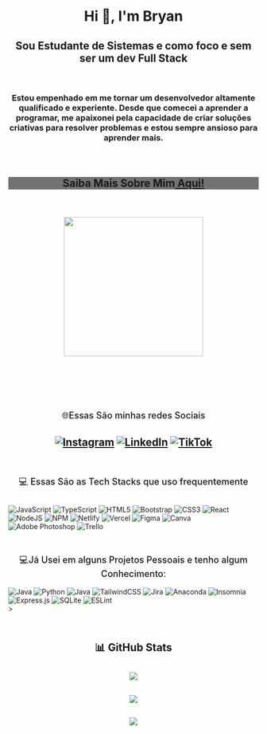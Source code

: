 ## <h1 align="center">Hi 👋, I'm Bryan</h1>

## <h2 align="center">Sou Estudante de Sistemas e como foco e sem ser um dev Full Stack</h2> <br/>

### <div align="center"> Estou empenhado em me tornar um desenvolvedor altamente qualificado e experiente. Desde que comecei a aprender a programar, me apaixonei pela capacidade de criar soluções criativas para resolver problemas e estou sempre ansioso para aprender mais.</div> <br/> <br/>

## <div align="center" style=" background-color: rgba(0, 0, 0, 0.548); ">Saiba Mais Sobre Mim<a href="https://bryandeveloper.netlify.app/"  target="_blank" target_blank> Aqui! </a></div> <br/>

## <div align="center"><img style="width: 280px;" src="https://bryandeveloper.netlify.app/assets/profile/Cyber1.png" alt=""> </div><br/>

## <br/>

## <div align="center" style="font-size:18; font-weight: 500;" > 🌐Essas São minhas redes Sociais </div>

## <div align="center"> [![Instagram](https://img.shields.io/badge/Instagram-%23E4405F.svg?logo=Instagram&logoColor=white)](https://instagram.com/https://www.instagram.com/bryanzef7) [![LinkedIn](https://img.shields.io/badge/LinkedIn-%230077B5.svg?logo=linkedin&logoColor=white)](https://linkedin.com/in/https://www.linkedin.com/in/bryanzefino/) [![TikTok](https://img.shields.io/badge/TikTok-%23000000.svg?logo=TikTok&logoColor=white)](https://tiktok.com/@bryandeveloper) </div><br/>

## <div align="center" style="font-size:18; font-weight: 500;" > 💻 Essas São as Tech Stacks que uso frequentemente </div>

## <div align="center">

![JavaScript](https://img.shields.io/badge/javascript-%23323330.svg?style=flat&logo=javascript&logoColor=%23F7DF1E)
![TypeScript](https://img.shields.io/badge/typescript-%23007ACC.svg?style=flat&logo=typescript&logoColor=white)
![HTML5](https://img.shields.io/badge/html5-%23E34F26.svg?style=flat&logo=html5&logoColor=white)
![Bootstrap](https://img.shields.io/badge/bootstrap-%23563D7C.svg?style=flat&logo=bootstrap&logoColor=white)
![CSS3](https://img.shields.io/badge/css3-%231572B6.svg?style=flat&logo=css3&logoColor=white)
![React](https://img.shields.io/badge/react-%2320232a.svg?style=flat&logo=react&logoColor=%2361DAFB)
![NodeJS](https://img.shields.io/badge/node.js-6DA55F?style=flat&logo=node.js&logoColor=white)
![NPM](https://img.shields.io/badge/NPM-%23000000.svg?style=flat&logo=npm&logoColor=white)
![Netlify](https://img.shields.io/badge/netlify-%23000000.svg?style=flat&logo=netlify&logoColor=#00C7B7)
![Vercel](https://img.shields.io/badge/vercel-%23000000.svg?style=flat&logo=vercel&logoColor=white)
![Figma](https://img.shields.io/badge/figma-%23F24E1E.svg?style=flat&logo=figma&logoColor=white)
![Canva](https://img.shields.io/badge/Canva-%2300C4CC.svg?style=flat&logo=Canva&logoColor=white)
![Adobe Photoshop](https://img.shields.io/badge/adobephotoshop-%2331A8FF.svg?style=flat&logo=adobephotoshop&logoColor=white)
![Trello](https://img.shields.io/badge/Trello-%23026AA7.svg?style=flat&logo=Trello&logoColor=white)</div> <br/>
<br/>

## <div align="center" style="font-size:18; font-weight: 500;" > 💻Já Usei em alguns Projetos Pessoais e tenho algum Conhecimento:

![Java](https://img.shields.io/badge/java-%23ED8B00.svg?style=flat&logo=java&logoColor=white)
![Python](https://img.shields.io/badge/python-3670A0?style=flat&logo=python&logoColor=ffdd54)
![Java](https://img.shields.io/badge/java-3670A0?style=flat&logo=java&logoColor=ffdd54)
![TailwindCSS](https://img.shields.io/badge/tailwindcss-%2338B2AC.svg?style=flat&logo=tailwind-css&logoColor=white)
![Jira](https://img.shields.io/badge/jira-%230A0FFF.svg?style=flat&logo=jira&logoColor=white)
![Anaconda](https://img.shields.io/badge/Anaconda-%2344A833.svg?style=flat&logo=anaconda&logoColor=white)
![Insomnia](https://img.shields.io/badge/Insomnia-black?style=flat&logo=insomnia&logoColor=5849BE)
![Express.js](https://img.shields.io/badge/express.js-%23404d59.svg?style=flat&logo=express&logoColor=%2361DAFB)
![SQLite](https://img.shields.io/badge/sqlite-%2307405e.svg?style=flat&logo=sqlite&logoColor=white)
![ESLint](https://img.shields.io/badge/ESLint-4B3263?style=flat&logo=eslint&logoColor=white) </div> <br/>>


## <br/><div align="center" >📊 GitHub Stats </div>

## <div align="center"  >![](https://github-readme-stats.vercel.app/api?username=bryanzef&theme=radical&hide_border=false&include_all_commits=false&count_private=false)<br/></div>

## <div align="center"  > ![](https://github-readme-streak-stats.herokuapp.com/?user=bryanzef&theme=radical&hide_border=false)<br/></div>

## <div align="center" > ![](https://github-readme-stats.vercel.app/api/top-langs/?username=bryanzef&theme=radical&hide_border=false&include_all_commits=false&count_private=false&layout=compact)</div>
